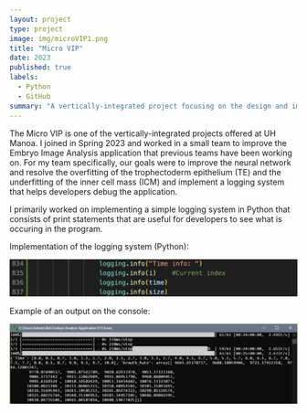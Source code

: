 ```yaml
---
layout: project
type: project
image: img/microVIP1.png
title: "Micro VIP"
date: 2023
published: true
labels:
  - Python
  - GitHub
summary: "A vertically-integrated project focusing on the design and implementation of microfabricated systems for engineering and healthcare applications, including microfluidic systems, optically controlled microrobots, and cell analysis technologies."
---
```


The Micro VIP is one of the vertically-integrated projects offered at UH Manoa. I joined in Spring 2023 and worked in a small team to improve the Embryo Image Analysis application that previous teams have been working on. For my team specifically, our goals were to improve the neural network and resolve the overfitting of the trophectoderm epithelium (TE) and the underfitting of the inner cell mass (ICM) and implement a logging system that helps developers debug the application. 

I primarily worked on implementing a simple logging system in Python that consists of print statements that are useful for developers to see what is occuring in the program. 

Implementation of the logging system (Python):

<img width="700px" src="../img/microVIP2.png">


Example of an output on the console:

<img width="700px" src="../img/microVIP3.png">
